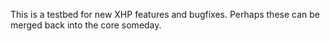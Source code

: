 This is a testbed for new XHP features and bugfixes. Perhaps these can be merged back into the core someday.

